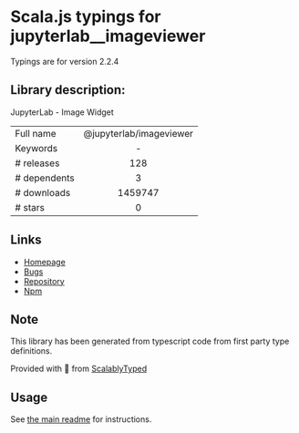 
# Scala.js typings for jupyterlab__imageviewer

Typings are for version 2.2.4

## Library description:
JupyterLab - Image Widget

|                    |                 |
| ------------------ | :-------------: |
| Full name          | @jupyterlab/imageviewer |
| Keywords           | - |
| # releases         | 128 |
| # dependents       | 3 |
| # downloads        | 1459747 |
| # stars            | 0 |

## Links
- [Homepage](https://github.com/jupyterlab/jupyterlab)
- [Bugs](https://github.com/jupyterlab/jupyterlab/issues)
- [Repository](https://github.com/jupyterlab/jupyterlab)
- [Npm](https://www.npmjs.com/package/%40jupyterlab%2Fimageviewer)
    


## Note
This library has been generated from typescript code from first party type definitions.

Provided with :purple_heart: from [ScalablyTyped](https://github.com/oyvindberg/ScalablyTyped)

## Usage
See [the main readme](../../readme.md) for instructions.


